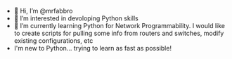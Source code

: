 - 👋 Hi, I’m @mrfabbro
- 👀 I’m interested in devoloping Python skills
- 🌱 I’m currently learning Python for Network Programmability. I would like to create scripts for pulling some info from routers and switches, modify existing configurations, etc
- I'm new to Python... trying to learn as fast as possible!

<!---
mrfabbro/mrfabbro is a ✨ special ✨ repository because its `README.md` (this file) appears on your GitHub profile.
You can click the Preview link to take a look at your changes.
--->
